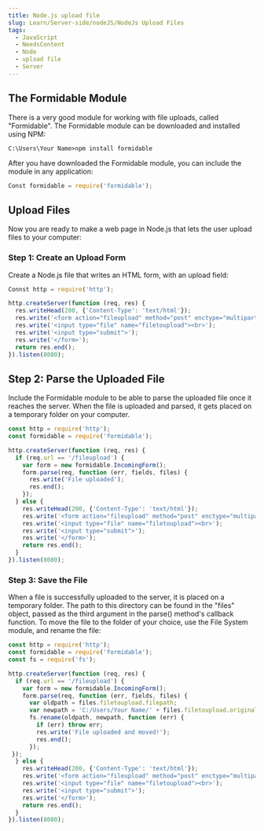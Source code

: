 ```yaml
---
title: Node.js upload file
slug: Learn/Server-side/nodeJS/NodeJs Upload Files
tags:
  - JavaScript
  - NeedsContent
  - Node
  - upload file
  - Server
---
```

## The Formidable Module
There is a very good module for working with file uploads, called "Formidable".
The Formidable module can be downloaded and installed using NPM:
```terminal
C:\Users\Your Name>npm install formidable
```
After you have downloaded the Formidable module, you can include the module in any application:
```js
Const formidable = require('formidable');
```
## Upload Files
Now you are ready to make a web page in Node.js that lets the user upload files to your computer:
### Step 1: Create an Upload Form
Create a Node.js file that writes an HTML form, with an upload field:
```js
Connst http = require('http');

http.createServer(function (req, res) {
  res.writeHead(200, {'Content-Type': 'text/html'});
  res.write('<form action="fileupload" method="post" enctype="multipart/form-data">');
  res.write('<input type="file" name="filetoupload"><br>');
  res.write('<input type="submit">');
  res.write('</form>');
  return res.end();
}).listen(8080);
```
## Step 2: Parse the Uploaded File
Include the Formidable module to be able to parse the uploaded file once it reaches the server.
When the file is uploaded and parsed, it gets placed on a temporary folder on your computer.
```js
const http = require('http');
const formidable = require('formidable');

http.createServer(function (req, res) {
  if (req.url == '/fileupload') {
    var form = new formidable.IncomingForm();
    form.parse(req, function (err, fields, files) {
      res.write('File uploaded');
      res.end();
    });
  } else {
    res.writeHead(200, {'Content-Type': 'text/html'});
    res.write('<form action="fileupload" method="post" enctype="multipart/form-data">');
    res.write('<input type="file" name="filetoupload"><br>');
    res.write('<input type="submit">');
    res.write('</form>');
    return res.end();
  }
}).listen(8080);
```
### Step 3: Save the File
When a file is successfully uploaded to the server, it is placed on a temporary folder.
The path to this directory can be found in the "files" object, passed as the third argument in the parse() method's callback function.
To move the file to the folder of your choice, use the File System module, and rename the file:
```js
const http = require('http');
const formidable = require('formidable');
const fs = require('fs');

http.createServer(function (req, res) {
  if (req.url == '/fileupload') {
    var form = new formidable.IncomingForm();
    form.parse(req, function (err, fields, files) {
      var oldpath = files.filetoupload.filepath;
      var newpath = 'C:/Users/Your Name/' + files.filetoupload.originalFilename;
      fs.rename(oldpath, newpath, function (err) {
        if (err) throw err;
        res.write('File uploaded and moved!');
        res.end();
      });
 });
  } else {
    res.writeHead(200, {'Content-Type': 'text/html'});
    res.write('<form action="fileupload" method="post" enctype="multipart/form-data">');
    res.write('<input type="file" name="filetoupload"><br>');
    res.write('<input type="submit">');
    res.write('</form>');
    return res.end();
  }
}).listen(8080);
```
